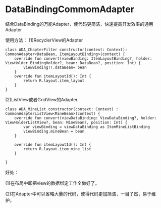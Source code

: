 # DataBindingCommomAdapter
结合DataBinding的万能Adapter，使代码更简洁，快速提高开发效率的通用Adapter 

使用方法：
(1)RecyclerView的Adapter

```
class ADA_ChapterFilter constructor(context: Context): CommonAdapter<DataBean, ItemLayoutBinding>(context) {
    override fun convert(viewBinding: ItemLayoutBinding?, holder: ViewHolder.BindingHolder?, bean: DataBean?, position: Int) {
        viewBinding!!.dataBean= bean
    }
    override fun itemLayoutId(): Int {
        return R.layout.item_layout
    }
}
```
(2)ListView或者GridView的Adapter
```
class ADA_MineList constructor(context: Context) : CommonAdapterListView<MineBean>(context) {
    override fun convert(viewDataBinding: ViewDataBinding?, holder: ViewHolderListView?, bean: MineBean?, position: Int) {
        var viewBinding = viewDataBinding as ItemMineListBinding
        viewBinding.mineBean = bean
    }

    override fun itemLayoutId(): Int {
        return R.layout.item_mine_list
    }

}
```
好处：<p>
(1)在布局中即把view的数据绑定工作全做好了。<p>
(2)在Adapter中可以省略大量的代码，使得代码更加简洁，一目了然，易于维护。
